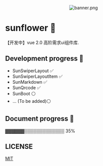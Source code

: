 
<p align="center">
    <img src="https://i.loli.net/2018/11/07/5be2a200f393a.png" alt="banner.png" title="banner.png" />
</p>  

# sunflower 🌼

【开发中】vue 2.0 高阶需求ui组件库.

## Development progress 🤪

* SunSwiperLayout ✅
* SunSwiperLayoutItem ✅
* SunMarkdown ✅
* SunQrcode ✅
* SunBoot ⚪
* ... (To be added)⚪

## Document progress 📕

▓▓▓▓▓▓▒▒▒▒▒▒▒▒▒▒▒▒▒ 35%

## LICENSE
<a href="https://github.com/sunflower-ui/sunflower/blob/master/LICENSE">MIT</a>

